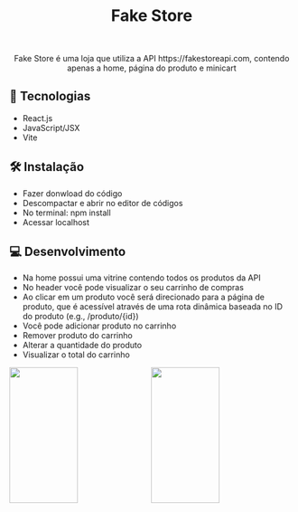 <h1 align="center"> Fake Store </h1>

<br>

<p align="center">
Fake Store é uma loja que utiliza a API https://fakestoreapi.com, contendo apenas a home, página do produto e minicart
</p>

## 🚀 Tecnologias

- React.js
- JavaScript/JSX
- Vite

## 🛠 Instalação

- Fazer donwload do código
- Descompactar e abrir no editor de códigos
- No terminal: npm install
- Acessar localhost

## 💻 Desenvolvimento

- Na home possui uma vitrine contendo todos os produtos da API
- No header você pode visualizar o seu carrinho de compras
- Ao clicar em um produto você será direcionado para a página de produto, que é acessível através de uma rota dinâmica baseada no ID do produto (e.g., /produto/{id})
- Você pode adicionar produto no carrinho
- Remover produto do carrinho
- Alterar a quantidade do produto
- Visualizar o total do carrinho

<div align="left">
<img width="49%" height="240px" src="https://i.imgur.com/foGuCHn.png"/>
<img width="49%" height="240px" src="https://i.imgur.com/ClJCtsr.png"/>
</div>
